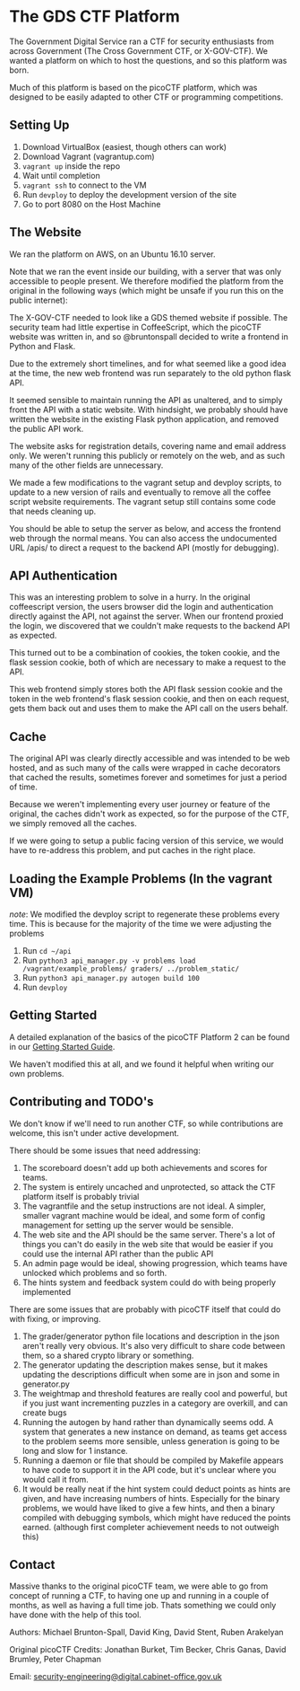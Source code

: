 The GDS CTF Platform
==============

The Government Digital Service ran a CTF for security enthusiasts from across Government (The Cross Government CTF, or X-GOV-CTF).  We wanted a platform on which to host the questions, and so this platform was born.

Much of this platform is based on the picoCTF platform, which was designed to be easily adapted to other CTF or programming competitions.

Setting Up
------------
1. Download VirtualBox (easiest, though others can work)
2. Download Vagrant (vagrantup.com)
3. `vagrant up` inside the repo
4. Wait until completion
5. `vagrant ssh` to connect to the VM
6. Run `devploy` to deploy the development version of the site
7. Go to port 8080 on the Host Machine

The Website
-----------

We ran the platform on AWS, on an Ubuntu 16.10 server.  

Note that we ran the event inside our building, with a server that was only accessible to people present.  We therefore modified the platform from the original in the following ways (which might be unsafe if you run this on the public internet):

The X-GOV-CTF needed to look like a GDS themed website if possible.  The security team had little expertise in CoffeeScript, which the picoCTF website was written in, and so @bruntonspall decided to write a frontend in Python and Flask.

Due to the extremely short timelines, and for what seemed like a good idea at the time, the new web frontend was run separately to the old python flask API.

It seemed sensible to maintain running the API as unaltered, and to simply front the API with a static website.  With hindsight, we probably should have written the website in the existing Flask python application, and removed the public API work.

The website asks for registration details, covering name and email address only.  We weren't running this publicly or remotely on the web, and as such many of the other fields are unnecessary.

We made a few modifications to the vagrant setup and devploy scripts, to update to a new version of rails and eventually to remove all the coffee script website requirements.  The vagrant setup still contains some code that needs cleaning up.

You should be able to setup the server as below, and access the frontend web through the normal means.  You can also access the undocumented URL /apis/<path> to direct a request to the backend API (mostly for debugging).

API Authentication
------------------

This was an interesting problem to solve in a hurry.  In the original coffeescript version, the users browser did the login and authentication directly against the API, not against the server.  When our frontend proxied the login, we discovered that we couldn't make requests to the backend API as expected.

This turned out to be a combination of cookies, the token cookie, and the flask session cookie, both of which are necessary to make a request to the API.

This web frontend simply stores both the API flask session cookie and the token in the web frontend's flask session cookie, and then on each request, gets them back out and uses them to make the API call on the users behalf.

Cache
-----

The original API was clearly directly accessible and was intended to be web hosted, and as such many of the calls were wrapped in cache decorators that cached the results, sometimes forever and sometimes for just a period of time.

Because we weren't implementing every user journey or feature of the original, the caches didn't work as expected, so for the purpose of the CTF, we simply removed all the caches.

If we were going to setup a public facing version of this service, we would have to re-address this problem, and put caches in the right place.

Loading the Example Problems (In the vagrant VM)
------------
*note*: We modified the devploy script to regenerate these problems every time.  This is because for the majority of the time we were adjusting the problems

1. Run `cd ~/api`
2. Run `python3 api_manager.py -v problems load /vagrant/example_problems/ graders/ ../problem_static/`
3. Run `python3 api_manager.py autogen build 100`
4. Run `devploy`

Getting Started
---------------

A detailed explanation of the basics of the picoCTF Platform 2 can be found in our [Getting Started Guide](GettingStarted.md).

We haven't modified this at all, and we found it helpful when writing our own problems.

Contributing and TODO's
------------

We don't know if we'll need to run another CTF, so while contributions are welcome, this isn't under active development.

There should be some issues that need addressing:

1. The scoreboard doesn't add up both achievements and scores for teams.
2. The system is entirely uncached and unprotected, so attack the CTF platform itself is probably trivial
3. The vagrantfile and the setup instructions are not ideal.  A simpler, smaller vagrant machine would be ideal, and some form of config management for setting up the server would be sensible.
4. The web site and the API should be the same server.  There's a lot of things you can't do easily in the web site that would be easier if you could use the internal API rather than the public API
5. An admin page would be ideal, showing progression, which teams have unlocked which problems and so forth.
6. The hints system and feedback system could do with being properly implemented

There are some issues that are probably with picoCTF itself that could do with fixing, or improving.

1. The grader/generator python file locations and description in the json aren't really very obvious.  It's also very difficult to share code between them, so a shared crypto library or something.
2. The generator updating the description makes sense, but it makes updating the descriptions difficult when some are in json and some in generator.py
3. The weightmap and threshold features are really cool and powerful, but if you just want incrementing puzzles in a category are overkill, and can create bugs
4. Running the autogen by hand rather than dynamically seems odd.  A system that generates a new instance on demand, as teams get access to the problem seems more sensible, unless generation is going to be long and slow for 1 instance.
5. Running a daemon or file that should be compiled by Makefile appears to have code to support it in the API code, but it's unclear where you would call it from.
6. It would be really neat if the hint system could deduct points as hints are given, and have increasing numbers of hints.  Especially for the binary problems, we would have liked to give a few hints, and then a binary compiled with debugging symbols, which might have reduced the points earned. (although first completer achievement needs to not outweigh this)

Contact
------------

Massive thanks to the original picoCTF team, we were able to go from concept of running a CTF, to having one up and running in a couple of months, as well as having a full time job.  Thats something we could only have done with the help of this tool.

Authors: Michael Brunton-Spall, David King, David Stent, Ruben Arakelyan

Original picoCTF Credits: Jonathan Burket, Tim Becker, Chris Ganas, David Brumley, Peter Chapman

Email: security-engineering@digital.cabinet-office.gov.uk
